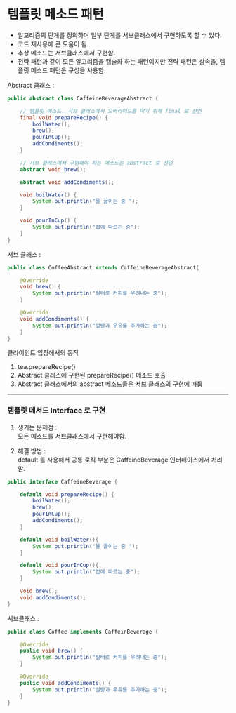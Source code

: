 # 템플릿 메소드 패턴 
- 알고리즘의 단계를 정의하며 일부 단계를 서브클래스에서 구현하도록 할 수 있다.
- 코드 재사옹에 큰 도움이 됨.
- 추상 메소드는 서브클래스에서 구현함. 
- 전략 패턴과 같이 모든 알고리즘을 캡슐화 하는 패턴이지만 전략 패턴은 상속을, 템플릿 메소드 패턴은 구성을 사용함.


Abstract 클래스 :
```java
public abstract class CaffeineBeverageAbstract {

    // 템플릿 메소드. 서브 클래스에서 오버라이드를 막기 위해 final 로 선언
    final void prepareRecipe() {
        boilWater();
        brew();
        pourInCup();
        addCondiments();
    }

    // 서브 클래스에서 구현해야 하는 메소드는 abstract 로 선언
    abstract void brew();

    abstract void addCondiments();

    void boilWater() {
        System.out.println("물 끓이는 중 ");
    }

    void pourInCup() {
        System.out.println("컵에 따르는 중");
    }
}
```
서브 클래스 : 
```java
public class CoffeeAbstract extends CaffeineBeverageAbstract{

    @Override
    void brew() {
        System.out.println("필터로 커피를 우려내는 중");
    }

    @Override
    void addCondiments() {
        System.out.println("설탕과 우유를 추가하는 중");
    }
}
```
클라이언트 입장에서의 동작
1. tea.prepareRecipe()
2. Abstract 클래스에 구현된 prepareRecipe() 메소드 호출
3. Abstract 클래스에서의 abstract 메소드들은 서브 클래스의 구현에 따름


---

### 템플릿 메서드 Interface 로 구현

1. 생기는 문제점 :    
모든 메소드를 서브클래스에서 구현해야함.

2. 해결 방법 :    
default 를 사용해서 공통 로직 부분은 CaffeineBeverage 인터페이스에서 처리함.


```java
public interface CaffeineBeverage {

    default void prepareRecipe() {
        boilWater();
        brew();
        pourInCup();
        addCondiments();
    }

    default void boilWater(){
        System.out.println("물 끓이는 중 ");
    }

    default void pourInCup(){
        System.out.println("컵에 따르는 중");
    }

    void brew();
    void addCondiments();
}

```
서브클래스 : 
```java
public class Coffee implements CaffeinBeverage {

    @Override
    public void brew() {
        System.out.println("필터로 커피를 우려내는 중");
    }

    @Override
    public void addCondiments() {
        System.out.println("설탕과 우유를 추가하는 중");
    }
}
```
